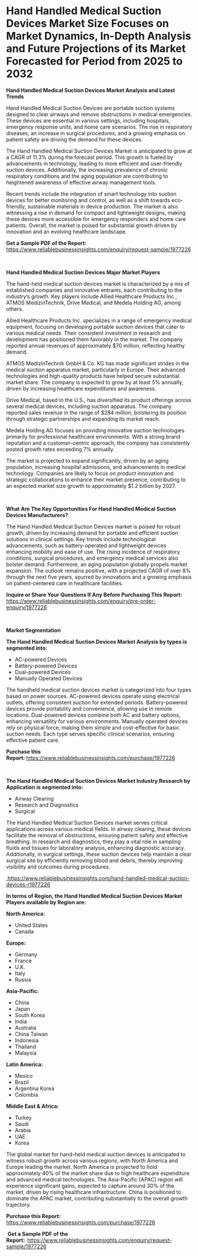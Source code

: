 <p><h1>Hand Handled Medical Suction Devices Market Size Focuses on Market Dynamics, In-Depth Analysis and Future Projections of its Market Forecasted for Period from 2025 to 2032</h1></p><p><strong>Hand Handled Medical Suction Devices Market Analysis and Latest Trends</strong></p>
<p><p>Hand Handled Medical Suction Devices are portable suction systems designed to clear airways and remove obstructions in medical emergencies. These devices are essential in various settings, including hospitals, emergency response units, and home care scenarios. The rise in respiratory diseases, an increase in surgical procedures, and a growing emphasis on patient safety are driving the demand for these devices.</p><p>The Hand Handled Medical Suction Devices Market is anticipated to grow at a CAGR of 11.3% during the forecast period. This growth is fueled by advancements in technology, leading to more efficient and user-friendly suction devices. Additionally, the increasing prevalence of chronic respiratory conditions and the aging population are contributing to heightened awareness of effective airway management tools.</p><p>Recent trends include the integration of smart technology into suction devices for better monitoring and control, as well as a shift towards eco-friendly, sustainable materials in device production. The market is also witnessing a rise in demand for compact and lightweight designs, making these devices more accessible for emergency responders and home care patients. Overall, the market is poised for substantial growth driven by innovation and an evolving healthcare landscape.</p></p>
<p><strong>Get a Sample PDF of the Report:&nbsp;</strong> <a href="https://www.reliablebusinessinsights.com/enquiry/request-sample/1977226?utm_campaign=2265&utm_medium=2&utm_source=Github&utm_content=ia&utm_term=16042025&utm_id=hand-handled-medical-suction-devices">https://www.reliablebusinessinsights.com/enquiry/request-sample/1977226</a></p>
<p>&nbsp;</p>
<p><strong>Hand Handled Medical Suction Devices Major Market Players</strong></p>
<p><p>The hand-held medical suction devices market is characterized by a mix of established companies and innovative entrants, each contributing to the industry’s growth. Key players include Allied Healthcare Products Inc., ATMOS MedizinTechnik, Drive Medical, and Medela Holding AG, among others.</p><p>Allied Healthcare Products Inc. specializes in a range of emergency medical equipment, focusing on developing portable suction devices that cater to various medical needs. Their consistent investment in research and development has positioned them favorably in the market. The company reported annual revenues of approximately $70 million, reflecting healthy demand.</p><p>ATMOS MedizinTechnik GmbH & Co. KG has made significant strides in the medical suction apparatus market, particularly in Europe. Their advanced technologies and high-quality products have helped secure substantial market share. The company is expected to grow by at least 5% annually, driven by increasing healthcare expenditures and awareness.</p><p>Drive Medical, based in the U.S., has diversified its product offerings across several medical devices, including suction apparatus. The company reported sales revenue in the range of $284 million, bolstering its position through strategic partnerships and expanding its market reach.</p><p>Medela Holding AG focuses on providing innovative suction technologies primarily for professional healthcare environments. With a strong brand reputation and a customer-centric approach, the company has consistently posted growth rates exceeding 7% annually.</p><p>The market is projected to expand significantly, driven by an aging population, increasing hospital admissions, and advancements in medical technology. Companies are likely to focus on product innovation and strategic collaborations to enhance their market presence, contributing to an expected market size growth to approximately $1.2 billion by 2027.</p></p>
<p>&nbsp;</p>
<p><strong>What Are The Key Opportunities For Hand Handled Medical Suction Devices Manufacturers?</strong></p>
<p><p>The Hand Handled Medical Suction Devices market is poised for robust growth, driven by increasing demand for portable and efficient suction solutions in clinical settings. Key trends include technological advancements, such as battery-operated and lightweight devices enhancing mobility and ease of use. The rising incidence of respiratory conditions, surgical procedures, and emergency medical services also bolster demand. Furthermore, an aging population globally propels market expansion. The outlook remains positive, with a projected CAGR of over 8% through the next five years, spurred by innovations and a growing emphasis on patient-centered care in healthcare facilities.</p></p>
<p><strong>Inquire or Share Your Questions If Any Before Purchasing This Report:</strong> <a href="https://www.reliablebusinessinsights.com/enquiry/pre-order-enquiry/1977226?utm_campaign=2265&utm_medium=2&utm_source=Github&utm_content=ia&utm_term=16042025&utm_id=hand-handled-medical-suction-devices">https://www.reliablebusinessinsights.com/enquiry/pre-order-enquiry/1977226</a></p>
<p>&nbsp;</p>
<p><strong>Market Segmentation</strong></p>
<p><strong>The Hand Handled Medical Suction Devices Market Analysis by types is segmented into:</strong></p>
<p><ul><li>AC-powered Devices</li><li>Battery-powered Devices</li><li>Dual-powered Devices</li><li>Manually Operated Devices</li></ul></p>
<p><p>The handheld medical suction devices market is categorized into four types based on power sources. AC-powered devices operate using electrical outlets, offering consistent suction for extended periods. Battery-powered devices provide portability and convenience, allowing use in remote locations. Dual-powered devices combine both AC and battery options, enhancing versatility for various environments. Manually operated devices rely on physical force, making them simple and cost-effective for basic suction needs. Each type serves specific clinical scenarios, ensuring effective patient care.</p></p>
<p><strong>Purchase this Report:&nbsp;</strong><a href="https://www.reliablebusinessinsights.com/purchase/1977226?utm_campaign=2265&utm_medium=2&utm_source=Github&utm_content=ia&utm_term=16042025&utm_id=hand-handled-medical-suction-devices">https://www.reliablebusinessinsights.com/purchase/1977226</a></p>
<p>&nbsp;</p>
<p><strong>The Hand Handled Medical Suction Devices Market Industry Research by Application is segmented into:</strong></p>
<p><ul><li>Airway Clearing</li><li>Research and Diagnostics</li><li>Surgical</li></ul></p>
<p><p>The Hand Handled Medical Suction Devices market serves critical applications across various medical fields. In airway clearing, these devices facilitate the removal of obstructions, ensuring patient safety and effective breathing. In research and diagnostics, they play a vital role in sampling fluids and tissues for laboratory analysis, enhancing diagnostic accuracy. Additionally, in surgical settings, these suction devices help maintain a clear surgical site by efficiently removing blood and debris, thereby improving visibility and outcomes during procedures.</p></p>
<p><a href="https://www.reliablebusinessinsights.com/hand-handled-medical-suction-devices-r1977226?utm_campaign=2265&utm_medium=2&utm_source=Github&utm_content=ia&utm_term=16042025&utm_id=hand-handled-medical-suction-devices">&nbsp;https://www.reliablebusinessinsights.com/hand-handled-medical-suction-devices-r1977226</a></p>
<p><strong>In terms of Region, the Hand Handled Medical Suction Devices Market Players available by Region are:</strong></p>
<p>
    <p> <strong> North America: </strong>
        <ul>
            <li>United States</li>
            <li>Canada</li>
        </ul>
        </p> 
    <p> <strong> Europe: </strong>
        <ul>
            <li>Germany</li>
            <li>France</li>
            <li>U.K.</li>
            <li>Italy</li>
            <li>Russia</li>
        </ul>
        </p> 
    <p> <strong> Asia-Pacific: </strong>
        <ul>
            <li>China</li>
            <li>Japan</li>
            <li>South Korea</li>
            <li>India</li>
            <li>Australia</li>
            <li>China Taiwan</li>
            <li>Indonesia</li>
            <li>Thailand</li>
            <li>Malaysia</li>
        </ul>
        </p> 
    <p> <strong> Latin America: </strong>
        <ul>
            <li>Mexico</li>
            <li>Brazil</li>
            <li>Argentina Korea</li>
            <li>Colombia</li>
        </ul>
        </p> 
    <p> <strong> Middle East & Africa: </strong>
        <ul>
            <li>Turkey</li>
            <li>Saudi</li>
            <li>Arabia</li>
            <li>UAE</li>
            <li>Korea</li>
        </ul>
    </p>
    </p>
<p><p>The global market for hand-held medical suction devices is anticipated to witness robust growth across various regions, with North America and Europe leading the market. North America is projected to hold approximately 40% of the market share due to high healthcare expenditure and advanced medical technologies. The Asia-Pacific (APAC) region will experience significant gains, expected to capture around 30% of the market, driven by rising healthcare infrastructure. China is positioned to dominate the APAC market, contributing substantially to the overall growth trajectory.</p></p>
<p><strong>Purchase this Report: </strong><a href="https://www.reliablebusinessinsights.com/purchase/1977226?utm_campaign=2265&utm_medium=2&utm_source=Github&utm_content=ia&utm_term=16042025&utm_id=hand-handled-medical-suction-devices">https://www.reliablebusinessinsights.com/purchase/1977226</a></p>
<p>&nbsp;<strong>Get a Sample PDF of the Report:&nbsp;&nbsp;</strong><a href="https://www.reliablebusinessinsights.com/enquiry/request-sample/1977226?utm_campaign=2265&utm_medium=2&utm_source=Github&utm_content=ia&utm_term=16042025&utm_id=hand-handled-medical-suction-devices">https://www.reliablebusinessinsights.com/enquiry/request-sample/1977226</a></p>
<p><strong></strong></p>
<p><p></p><p></p><p></p></p>